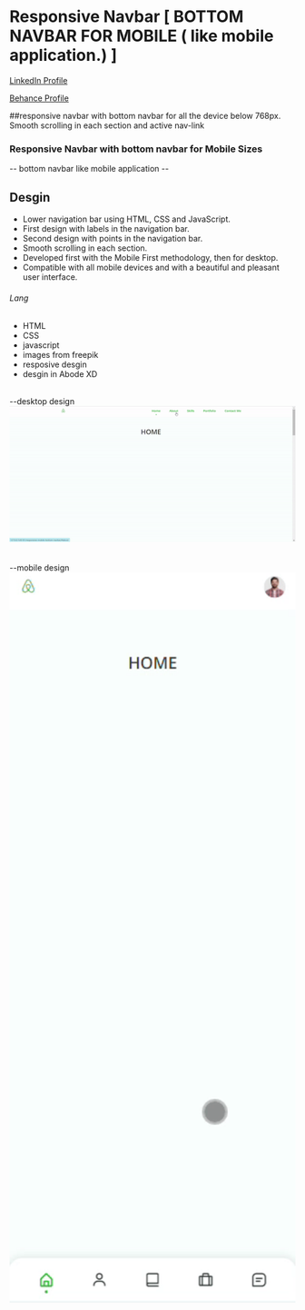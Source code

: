 # Responsive Navbar [ BOTTOM NAVBAR FOR MOBILE ( like mobile application.) ]
<a href="https://www.linkedin.com/in/dharmendraverma95/" target="_blank">LinkedIn Profile </a>

<a href="https://www.behance.net/dhirukumar" target="_blank">Behance Profile </a>

##responsive navbar with bottom navbar for all the device below 768px. Smooth scrolling in each section and active nav-link

### Responsive Navbar with bottom navbar for Mobile Sizes
-- bottom navbar like mobile application --

## Desgin 
<ul>
  <li>Lower navigation bar using HTML, CSS and JavaScript.</li>
  <li>First design with labels in the navigation bar.</li>
  <li>Second design with points in the navigation bar.</li>
  <li>Smooth scrolling in each section.</li>
  <li>Developed first with the Mobile First methodology, then for desktop.</li>
  <li>Compatible with all mobile devices and with a beautiful and pleasant user interface.</li>
</ul>

###### Lang
<ul>
  <li>HTML</li>
  <li>CSS</li>
  <li>javascript</li>
  <li>images from freepik</li>
  <li>resposive desgin</li>
  <li>desgin in Abode XD</li>
</ul>
<br>
--desktop design<br>
<a href="https://www.behance.net/gallery/211205955/Mobile-Bottom-Navbar-like-Mobile-Application" target="_blank" >
<img src="./desktop-gif.gif" alt="desktop responsive navbar" width="575px" />
</a>
<br>
<br>
<br>
--mobile design<br>
<a href="https://www.behance.net/gallery/211205955/Mobile-Bottom-Navbar-like-Mobile-Application" target="_blank" >
<img src="./mobile-gif.gif" alt="bottom mobile responsive navbar" width="575px" />
</a>
